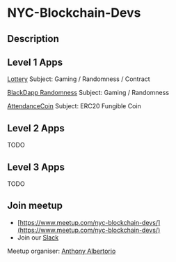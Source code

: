# NYC-Blockchain-Devs

## Description

## Level 1 Apps

[Lottery](Lottery/all_implementations.md) Subject: Gaming / Randomness / Contract

[BlackDapp Randomness](BlackDapp/all_implementations.md) Subject: Gaming / Randomness

[AttendanceCoin](AttendanceCoin/all_implementations.md) Subject: ERC20 Fungible Coin 

## Level 2 Apps

TODO

## Level 3 Apps

TODO


## Join meetup
- [https://www.meetup.com/nyc-blockchain-devs/](https://www.meetup.com/nyc-blockchain-devs/)
- Join our [Slack](http://bit.ly/LinniaProtocolSlack)

Meetup organiser: [Anthony Albertorio](https://github.com/tesla809)
